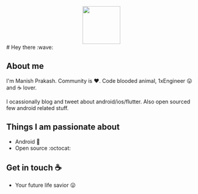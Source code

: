 <div id="header" align="center">
  <img src="https://media.giphy.com/media/M9gbBd9nbDrOTu1Mqx/giphy.gif" width="100"/>
</div>
# Hey there :wave:

<!-- <img src="https://raw.githubusercontent.com/sagar-viradiya/sagar-viradiya/master/resources/banner.png" alt="Hello world"> -->

<!-- <p align="center"> 
  Visitor count<br>
  <img src="https://profile-counter.glitch.me/sagar-viradiya/count.svg" />
</p> -->

## About me

I'm Manish Prakash. Community is :heart:. Code blooded animal, 1xEngineer :stuck_out_tongue: and :coffee: lover. 

I ocassionally blog and tweet about android/ios/flutter. Also open sourced few android related stuff.  

## Things I am passionate about

- Android :robot:
- Open source :octocat:

## Get in touch :coffee:

- Your future life savior :stuck_out_tongue:
